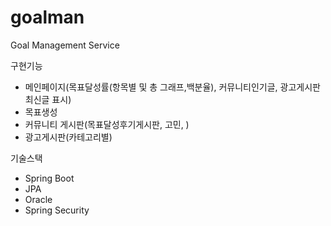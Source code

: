 # goalman
Goal Management Service

구현기능
- 메인페이지(목표달성률(항목별 및 총 그래프,백분율), 커뮤니티인기글, 광고게시판 최신글 표시)
- 목표생성
- 커뮤니티 게시판(목표달성후기게시판, 고민, )
- 광고게시판(카테고리별)

기술스택
- Spring Boot
- JPA
- Oracle
- Spring Security
